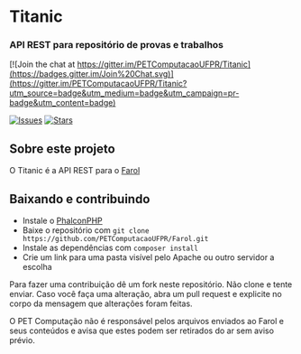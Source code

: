 # Titanic
### API REST para repositório de provas e trabalhos

[![Join the chat at https://gitter.im/PETComputacaoUFPR/Titanic](https://badges.gitter.im/Join%20Chat.svg)](https://gitter.im/PETComputacaoUFPR/Titanic?utm_source=badge&utm_medium=badge&utm_campaign=pr-badge&utm_content=badge)

[![Issues](https://img.shields.io/github/issues/PETComputacaoUFPR/Titanic.svg?style=flat-square)](https://github.com/PETComputacaoUFPR/Titanic/issues)
[![Stars](https://img.shields.io/github/stars/PETComputacaoUFPR/Titanic.svg?style=flat-square)](https://github.com/PETComputacaoUFPR/Titanicstargazers)

## Sobre este projeto
O Titanic é a API REST para o [Farol](https://github.com/PETComputacaoUFPR/Farol)

## Baixando e contribuindo
* Instale o [PhalconPHP](http://phalconphp.com/en/download)
* Baixe o repositório com `git clone https://github.com/PETComputacaoUFPR/Farol.git`
* Instale as dependências com `composer install`
* Crie um link para uma pasta visível pelo Apache ou outro servidor a escolha

Para fazer uma contribuição dê um fork neste repositório. Não clone e tente enviar.
Caso você faça uma alteração, abra um pull request e explicite no corpo da mensagem que alterações foram feitas.

O PET Computação não é responsável pelos arquivos enviados ao Farol e seus conteúdos e avisa que estes podem ser retirados do ar sem aviso prévio.
